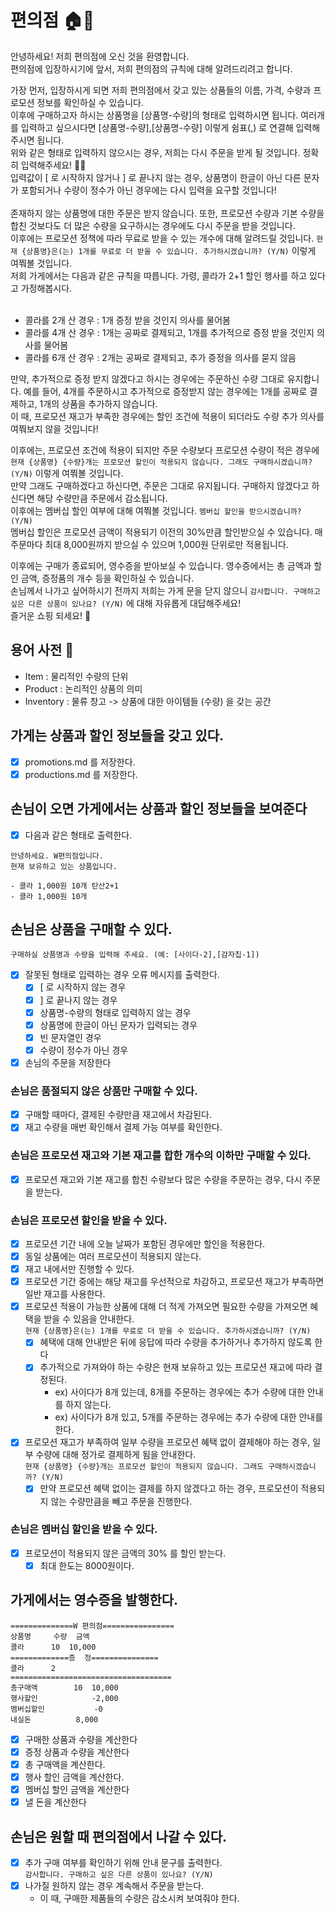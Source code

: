 # 편의점 🏠💸

안녕하세요! 저희 편의점에 오신 것을 환영합니다.<br>
편의점에 입장하시기에 앞서, 저희 편의점의 규칙에 대해 알려드리려고 합니다.<br>

가장 먼저, 입장하시게 되면 저희 편의점에서 갖고 있는 상품들의 이름, 가격, 수량과 프로모션 정보를 확인하실 수 있습니다.<br>
이후에 구매하고자 하시는 상품명을 [상품명-수량]의 형태로 입력하시면 됩니다. 여러개를 입력하고 싶으시다면 [상품명-수량],[상품명-수량] 이렇게 쉼표(,) 로 연결해 입력해주시면 됩니다.<br>
위와 같은 형태로 입력하지 않으시는 경우, 저희는 다시 주문을 받게 될 것입니다. 정확히 입력해주세요! 🙏🏻<br>
입력값이 [ 로 시작하지 않거나 ] 로 끝나지 않는 경우, 상품명이 한글이 아닌 다른 문자가 포함되거나 수량이 정수가 아닌 경우에는 다시 입력을 요구할 것입니다!<br>
<br>
존재하지 않는 상품명에 대한 주문은 받지 않습니다. 또한, 프로모션 수량과 기본 수량을 합친 것보다도 더 많은 수량을 요구하시는 경우에도 다시 주문을 받을 것입니다.<br>
이후에는 프로모션 정책에 따라 무료로 받을 수 있는 개수에 대해 알려드릴 것입니다. ```현재 {상품명}은(는) 1개를 무료로 더 받을 수 있습니다. 추가하시겠습니까? (Y/N)``` 이렇게 여쭤볼 것입니다.<br>
저희 가게에서는 다음과 같은 규칙을 따릅니다. 가령, 콜라가 2+1 할인 행사를 하고 있다고 가정해봅시다.<br><br>

- 콜라를 2개 산 경우 : 1개 증정 받을 것인지 의사를 물어봄
- 콜라를 4개 산 경우 : 1개는 공짜로 결제되고, 1개를 추가적으로 증정 받을 것인지 의사를 물어봄
- 콜라를 6개 산 경우 : 2개는 공짜로 결제되고, 추가 증정을 의사를 묻지 않음

만약, 추가적으로 증정 받지 않겠다고 하시는 경우에는 주문하신 수량 그대로 유지합니다. 예를 들어, 4개를 주문하시고 추가적으로 증정받지 않는 경우에는 1개를 공짜로 결제하고, 1개의 상품을 추가하지
않습니다.<br>
이 때, 프로모션 재고가 부족한 경우에는 할인 조건에 적용이 되더라도 수량 추가 의사를 여쭤보지 않을 것입니다!<br>

이후에는, 프로모션 조건에 적용이 되지만 주문 수량보다 프로모션 수량이 적은 경우에 ```현재 {상품명} {수량}개는 프로모션 할인이 적용되지 않습니다. 그래도 구매하시겠습니까? (Y/N)``` 이렇게 여쭤볼
것입니다. <br>
만약 그래도 구매하겠다고 하신다면, 주문은 그대로 유지됩니다. 구매하지 않겠다고 하신다면 해당 수량만큼 주문에서 감소됩니다.<br>
이후에는 멤버십 할인 여부에 대해 여쭤볼 것입니다. ```멤버십 할인을 받으시겠습니까? (Y/N)```<br>
멤버십 할인은 프로모션 금액이 적용되기 이전의 30%만큼 할인받으실 수 있습니다. 매 주문마다 최대 8,000원까지 받으실 수 있으며 1,000원 단위로만 적용됩니다.<br>

이후에는 구매가 종료되어, 영수증을 받아보실 수 있습니다. 영수증에서는 총 금액과 할인 금액, 증정품의 개수 등을 확인하실 수 있습니다.<br>
손님께서 나가고 싶어하시기 전까지 저희는 가게 문을 닫지 않으니 ```감사합니다. 구매하고 싶은 다른 상품이 있나요? (Y/N)``` 에 대해 자유롭게 대답해주세요!<br>
즐거운 쇼핑 되세요! 💸

## 용어 사전 📘

- Item : 물리적인 수량의 단위
- Product : 논리적인 상품의 의미
- Inventory : 물류 창고 -> 상품에 대한 아이템들 (수량) 을 갖는 공간

## 가게는 상품과 할인 정보들을 갖고 있다.

- [x] promotions.md 를 저장한다.
- [x] productions.md 를 저장한다.

## 손님이 오면 가게에서는 상품과 할인 정보들을 보여준다

- [x] 다음과 같은 형태로 출력한다.

```
안녕하세요. W편의점입니다.
현재 보유하고 있는 상품입니다.

- 콜라 1,000원 10개 탄산2+1
- 콜라 1,000원 10개
```

## 손님은 상품을 구매할 수 있다.

```구매하실 상품명과 수량을 입력해 주세요. (예: [사이다-2],[감자칩-1])```

- [x] 잘못된 형태로 입력하는 경우 오류 메시지를 출력한다.
    - [x] [ 로 시작하지 않는 경우
    - [x] ] 로 끝나지 않는 경우
    - [x] 상품명-수량의 형태로 입력하지 않는 경우
    - [x] 상품명에 한글이 아닌 문자가 입력되는 경우
    - [x] 빈 문자열인 경우
    - [x] 수량이 정수가 아닌 경우

- [x] 손님의 주문을 저장한다

### 손님은 품절되지 않은 상품만 구매할 수 있다.

- [x] 구매할 때마다, 결제된 수량만큼 재고에서 차감된다.
- [x] 재고 수량을 매번 확인해서 결제 가능 여부를 확인한다.

### 손님은 프로모션 재고와 기본 재고를 합한 개수의 이하만 구매할 수 있다.

- [x] 프로모션 재고와 기본 재고를 합친 수량보다 많은 수량을 주문하는 경우, 다시 주문을 받는다.

### 손님은 프로모션 할인을 받을 수 있다.

- [x] 프로모션 기간 내에 오늘 날짜가 포함된 경우에만 할인을 적용한다.
- [x] 동일 상품에는 여러 프로모션이 적용되지 않는다.
- [x] 재고 내에서만 진행할 수 있다.
- [x] 프로모션 기간 중에는 해당 재고를 우선적으로 차감하고, 프로모션 재고가 부족하면 일반 재고를 사용한다.
- [x] 프로모션 적용이 가능한 상품에 대해 더 적게 가져오면 필요한 수량을 가져오면 혜택을 받을 수 있음을 안내한다.<br>
  ```현재 {상품명}은(는) 1개를 무료로 더 받을 수 있습니다. 추가하시겠습니까? (Y/N)```
    - [x] 혜택에 대해 안내받은 뒤에 응답에 따라 수량을 추가하거나 추가하지 않도록 한다
    - [x] 추가적으로 가져와야 하는 수량은 현재 보유하고 있는 프로모션 재고에 따라 결정된다.
        - ex) 사이다가 8개 있는데, 8개를 주문하는 경우에는 추가 수량에 대한 안내를 하지 않는다.
        - ex) 사이다가 8개 있고, 5개를 주문하는 경우에는 추가 수량에 대한 안내를 한다.
- [x] 프로모션 재고가 부족하여 일부 수량을 프로모션 혜택 없이 결제해야 하는 경우, 일부 수량에 대해 정가로 결제하게 됨을 안내한다.<br>
  ```현재 {상품명} {수량}개는 프로모션 할인이 적용되지 않습니다. 그래도 구매하시겠습니까? (Y/N)```
    - [x] 만약 프로모션 혜택 없이는 결제를 하지 않겠다고 하는 경우, 프로모션이 적용되지 않는 수량만큼을 빼고 주문을 진행한다.

### 손님은 멤버십 할인을 받을 수 있다.

- [x] 프로모션이 적용되지 않은 금액의 30% 를 할인 받는다.
    - [x] 최대 한도는 8000원이다.

## 가게에서는 영수증을 발행한다.

```
==============W 편의점================
상품명		수량	금액
콜라		10 	10,000
=============증	정===============
콜라		2
====================================
총구매액		10	10,000
행사할인			-2,000
멤버십할인			-0
내실돈			 8,000
```

- [x] 구매한 상품과 수량을 계산한다
- [x] 증정 상품과 수량을 계산한다
- [x] 총 구매액을 계산한다.
- [x] 행사 할인 금액을 계산한다.
- [x] 멤버십 할인 금액을 계산한다
- [x] 낼 돈을 계산한다

## 손님은 원할 때 편의점에서 나갈 수 있다.

- [x] 추가 구매 여부를 확인하기 위해 안내 문구를 출력한다.<br>
  ```감사합니다. 구매하고 싶은 다른 상품이 있나요? (Y/N)```
- [x] 나가질 원하지 않는 경우 계속해서 주문을 받는다.
    - 이 때, 구매한 제품들의 수량은 감소시켜 보여줘야 한다.

